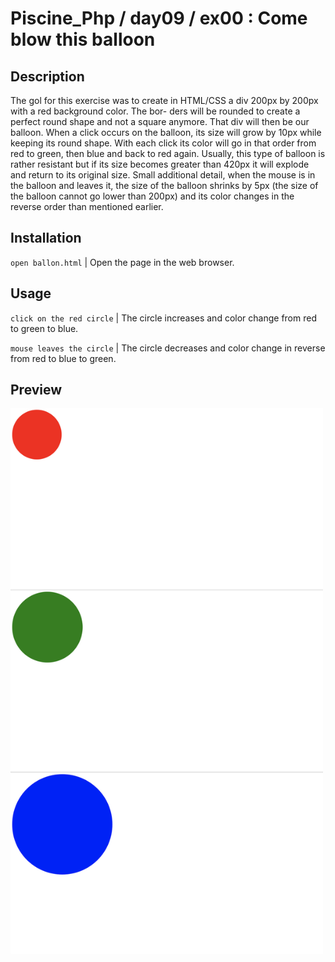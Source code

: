 # Piscine_Php / day09 / ex00 : Come blow this balloon

## Description
The gol for this exercise was to create in HTML/CSS a div 200px by 200px with a red background color. The bor- ders will be rounded to create a perfect round shape and not a square anymore. That div will then be our balloon. When a click occurs on the balloon, its size will grow by 10px while keeping its round shape. With each click its color will go in that order from red to green, then blue and back to red again. Usually, this type of balloon is rather resistant but if its size becomes greater than 420px it will explode and return to its original size. Small additional detail, when the mouse is in the balloon and leaves it, the size of the balloon shrinks by 5px (the size of the balloon cannot go lower than 200px) and its color changes in the reverse order than mentioned earlier.

## Installation
`open ballon.html` | Open the page in the web browser.

## Usage
`click on the red circle` | The circle increases and color change from red to green to blue.

`mouse leaves the circle` | The circle decreases and color change in reverse from red to blue to green.

## Preview

<kbd><img src="../../resources/images/balloon.png" width="500"></kbd>
